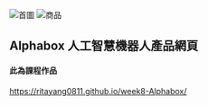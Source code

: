 ![首圖](https://storage.googleapis.com/vue-course-api.appspot.com/greensheep/1710787803420.png?GoogleAccessId=firebase-adminsdk-zzty7%40vue-course-api.iam.gserviceaccount.com&Expires=1742169600&Signature=PIuzKSEfIw%2B5jv491tUV0HeurXoFVnNrj%2BCZTX2BplpoKuCDOAOspYJGNGlTpmQf7wYUFvQfL3lIghsm86jqfq8NOHRUwkITJ%2BSPO8tW3U9jjVa4TIHwclUVDotXkYFVcUJz8LRZlrAZeruD5EiLiEEMDkjoo9bKJLrQ4FkJOQvNZzurvocrhp0MKVyuG4yLi%2FjuMEE1uqtepBG4o9avoF3nFgrOiOHNSClCAIaBf3jbBkw1GDmrADXlyzDzXKrh%2F69M9ai46rcII6BVwYZ6YHV3b7v%2F6rMR7NWpxIW2l%2BmO1qSRHSgk8IZwSqWb2Txmj21yTsg2Q60FI1bUXjU4uw%3D%3D)
![商品](https://storage.googleapis.com/vue-course-api.appspot.com/greensheep/1710787866418.png?GoogleAccessId=firebase-adminsdk-zzty7%40vue-course-api.iam.gserviceaccount.com&Expires=1742169600&Signature=DxUPrmBD9BMwx8zb3pHeqvwBiWBRYH%2B0Lzq50wb4aqBnM7TFzAtdsayRWRUuo1PVV4s1ndr15MZF9jitVsv0I9Xro3rxQbhoCVE8g3jRtY6KFH%2FQJqGRxpOQ6Ui8hhTNjIyoo5FCjh5beLMN5ptpv%2BftVJkyC6FxOdTDD5YCaVK3VtTljtHeVBc8XrLMkSQSRNu5lDlx%2BYuXR7ezhIwmPK5QFBuZf%2BTAuAwDyu4U7%2Bbi9ktzuwtE4RE%2Fca0jbVRNlpsYaQVTywr2QdRX%2BNs33allG68vtYg4W%2FZrl0zfCF%2Fe9hWhk%2FX0X%2B8emjbebfhJj3rOVKGPRrYInX1WavBbmg%3D%3D)
## Alphabox 人工智慧機器人產品網頁
#### 此為課程作品
https://ritayang0811.github.io/week8-Alphabox/
